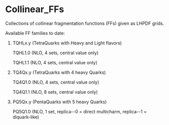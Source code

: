 # Collinear_FFs
Collections of collinear fragmentation functions (FFs) given as LHPDF grids.


Available FF families to date:

1. TQHLx.y (TetraQuarks with Heavy and Light flavors)

   TQHL1.0 (NLO, 4 sets, central value only)

   TQHL1.1 (NLO, 4 sets, central value only)

  
2. TQ4Qx.y (TetraQuarks with 4 heavy Quarks)

   TQ4Q1.0 (NLO, 4 sets, central value only)

   TQ4Q1.1 (NLO, 8 sets, central value only)


3. PQ5Qx.y (PentaQuarks with 5 heavy Quarks)

   PQ5Q1.0 (NLO, 1 set, replica--0 = direct multicharm, replica--1 = diquark-like)
